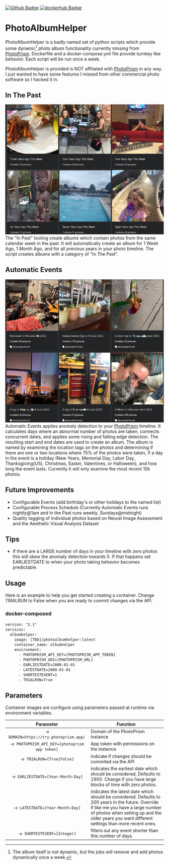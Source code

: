 [![Github Badge](https://img.shields.io/badge/view_on-github-blue)](https://github.com/dlgreenwald/PhotoAlbumHelper) [![dockerhub Badge](https://img.shields.io/badge/view_on-docker%20hub-blue)](https://hub.docker.com/r/dlgreenwald/photoalbumhelper)

# PhotoAlbumHelper
 PhotoAlbumHelper is a badly named set of python scripts which provide some dynamic[^1] photo album functionality currently missing from [PhotoPrism](https://www.photoprism.app/).  Dockerfile and a docker-compose.yml file provide turnkey like behavior.  Each script will be run once a week.

PhotoAlbumHelper is provided is NOT affiliated with [PhotoPrism](https://www.photoprism.app/) in any way.  I just wanted to have some features I missed from other commercial photo software so I hacked it in.

[^1]: The album itself is not dynamic, but the jobs will remove and add photos dynamically once a week.

## In The Past
 ![image](InThePast.PNG)
 The "In Past" tooling create albums which contain photos from the same calendar week in the past.  It will automatically create an album for 1 Week Ago, 1 Month Ago, and for all previous years in your photo timeline.  The script creates albums with a category of "In The Past". 


## Automatic Events
 ![image](AutomaticAlbums.PNG)
 Automatic Events applies anomaly detection to your [PhotoPrism](https://www.photoprism.app/) timeline.  It calculates days where an abnormal number of photos are taken, connects concurrent dates, and applies some rising and falling edge detection.  The resulting start and end dates are used to create an album.  The album is named by examining the location tags on the photos and determining if there are one or two locations where 75% of the photos were taken, if a day in the event is a holiday (New Years, Memorial Day, Labor Day, Thanksgiving(US), Christmas, Easter, Valentines, or Halloween), and how long the event lasts.  Currently it will only examine the most recent 10k photos.

 ## Future Improvements
 * Configurable Events (add birthday's or other holidays to the named list)
 * Configurable Process Schedule (Currently Automatic Events runs nightly@1am and In the Past runs weekly, Sundays@midnight)
 * Quality tagging of individual photos based on Neural Image Assessment and the Aesthetic Visual Analysis Dataset

## Tips
 * If there are a LARGE number of days in your timeline with zero photos this will skew the anomaly detection towards 0.  If that happens set EARLIESTDATE to when your photo taking behavior becomes predictable.

## Usage
Here is an example to help you get started creating a container.  Change TRIALRUN to False when you are ready to commit changes via the API.
### docker-composed
```
version: "2.1"
services:
  albumhelper:
    image: [TBD]/photoalbumhelper:latest
    container_name: albumhelper
    environment:
      - PHOTOPRISM_API_KEY=[PHOTOPRISM_APP_TOKEN]
      - PHOTOPRISM_URI=[PHOTOPRISM_URL]
      - EARLIESTDATE=2008-01-01
      - LATESTDATE=2008-01-01
      - SHORTESTEVENT=1
      - TRIALRUN=True
```
 ## Parameters
 Container images are configure using parameters passed at runtime via environment variables.  

| Parameter | Function |
| :----: | --- |
| `-e DOMAIN=https://try.photoprism.app/` | Domain of the PhotoPrism instance |
| `-e PHOTOPRISM_API_KEY=[photoprism app token]` | App token with permissions on the instance |
| `-e TRIALRUN=[True\|False]` | indicate if changes should be commited via the API |
| `-e EARLIESTDATE=[Year-Month-Day]` | indicates the earliest date which should be considered,  Defaults to 1900.  Change if you have large blocks of time with zero photos. |
| `-e LATESTDATE=[Year-Month-Day]` | indicates the latest date which should be considered.  Defaults to 200 years in the future.  Override if like me you have a large number of photos when setting up and the older years you want different settings than more recent ones. |
| `-e SHORTESTEVENT=[Integer]` | filters out any event shorter than this number of days.   |